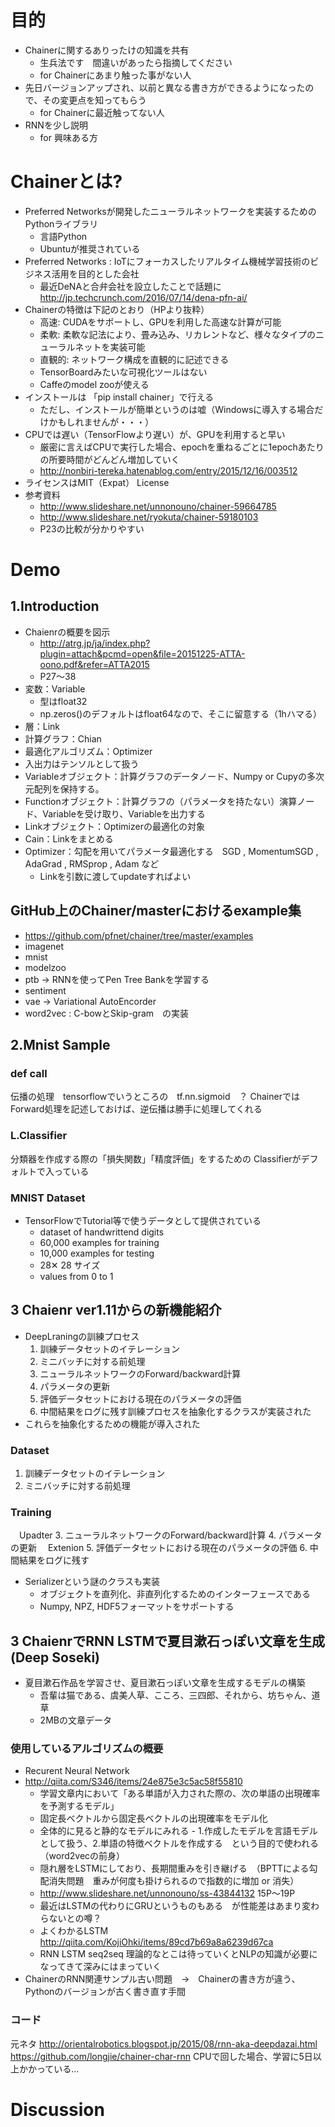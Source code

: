 # 目的
- Chainerに関するありったけの知識を共有
  - 生兵法です　間違いがあったら指摘してください
  - for Chainerにあまり触った事がない人
- 先日バージョンアップされ、以前と異なる書き方ができるようになったので、その変更点を知ってもらう
  - for Chainerに最近触ってない人
- RNNを少し説明
  - for 興味ある方

# Chainerとは?
- Preferred Networksが開発したニューラルネットワークを実装するためのPythonライブラリ
  - 言語Python
  - Ubuntuが推奨されている
- Preferred Networks : IoTにフォーカスしたリアルタイム機械学習技術のビジネス活用を目的とした会社
  - 最近DeNAと合弁会社を設立したことで話題に　http://jp.techcrunch.com/2016/07/14/dena-pfn-ai/
- Chainerの特徴は下記のとおり（HPより抜粋）
  - 高速: CUDAをサポートし、GPUを利用した高速な計算が可能
  - 柔軟: 柔軟な記法により、畳み込み、リカレントなど、様々なタイプのニューラルネットを実装可能
  - 直観的: ネットワーク構成を直観的に記述できる
  - TensorBoardみたいな可視化ツールはない
  - Caffeのmodel zooが使える
- インストールは 「pip install chainer」で行える
  - ただし、インストールが簡単というのは嘘（Windowsに導入する場合だけかもしれませんが・・・）
- CPUでは遅い（TensorFlowより遅い）が、GPUを利用すると早い
  - 厳密に言えばCPUで実行した場合、epochを重ねるごとに1epochあたりの所要時間がどんどん増加していく
  - http://nonbiri-tereka.hatenablog.com/entry/2015/12/16/003512
- ライセンスはMIT（Expat） License
- 参考資料
  - http://www.slideshare.net/unnonouno/chainer-59664785
  - http://www.slideshare.net/ryokuta/chainer-59180103
  - P23の比較が分かりやすい

# Demo
## 1.Introduction
- Chaienrの概要を図示
  - http://atrg.jp/ja/index.php?plugin=attach&pcmd=open&file=20151225-ATTA-oono.pdf&refer=ATTA2015
  - P27～38
- 変数：Variable
  - 型はfloat32
  - np.zeros()のデフォルトはfloat64なので、そこに留意する（1hハマる）
- 層：Link
- 計算グラフ：Chian
- 最適化アルゴリズム：Optimizer
- 入出力はテンソルとして扱う
- Variableオブジェクト：計算グラフのデータノード、Numpy or Cupyの多次元配列を保持する。
- Functionオブジェクト：計算グラフの（パラメータを持たない）演算ノード、Variableを受け取り、Variableを出力する
- Linkオブジェクト：Optimizerの最適化の対象
- Cain：Linkをまとめる
- Optimizer：勾配を用いてパラメータ最適化する　SGD , MomentumSGD , AdaGrad , RMSprop , Adam など
  - Linkを引数に渡してupdateすればよい

## GitHub上のChainer/masterにおけるexample集
- https://github.com/pfnet/chainer/tree/master/examples
- imagenet
- mnist
- modelzoo
- ptb → RNNを使ってPen Tree Bankを学習する
- sentiment
- vae → Variational AutoEncorder
- word2vec : C-bowとSkip-gram　の実装 

## 2.Mnist Sample
### def __call__ 
伝播の処理　tensorflowでいうところの　tf.nn.sigmoid　？
ChainerではForward処理を記述しておけば、逆伝播は勝手に処理してくれる

### L.Classifier
分類器を作成する際の「損失関数」「精度評価」をするための
Classifierがデフォルトで入っている

### MNIST Dataset
- TensorFlowでTutorial等で使うデータとして提供されている
  - dataset of handwrittend digits
  - 60,000 examples for training
  - 10,000 examples for testing
  - 28✕ 28 サイズ
  - values from 0 to 1

## 3 Chaienr ver1.11からの新機能紹介
- DeepLraningの訓練プロセス
  1. 訓練データセットのイテレーション
  2. ミニバッチに対する前処理
  3. ニューラルネットワークのForward/backward計算
  4. パラメータの更新
  5. 評価データセットにおける現在のパラメータの評価
  6. 中間結果をログに残す訓練プロセスを抽象化するクラスが実装された 
- これらを抽象化するための機能が導入された

### Dataset
1. 訓練データセットのイテレーション
2. ミニバッチに対する前処理

### Training
　Upadter
3. ニューラルネットワークのForward/backward計算
4. パラメータの更新
　Extenion
5. 評価データセットにおける現在のパラメータの評価
6. 中間結果をログに残す

- Serializerという謎のクラスも実装
  - オブジェクトを直列化、非直列化するためのインターフェースである
  - Numpy, NPZ, HDF5フォーマットをサポートする 


## 3 ChaienrでRNN LSTMで夏目漱石っぽい文章を生成(Deep Soseki)
- 夏目漱石作品を学習させ、夏目漱石っぽい文章を生成するモデルの構築
  - 吾輩は猫である、虞美人草、こころ、三四郎、それから、坊ちゃん、道草
  - 2MBの文章データ　　　

### 使用しているアルゴリズムの概要
- Recurent Neural Network
- http://qiita.com/S346/items/24e875e3c5ac58f55810
  - 学習文章内において「ある単語が入力された際の、次の単語の出現確率を予測するモデル」　
  - 固定長ベクトルから固定長ベクトルの出現確率をモデル化
  - 全体的に見ると静的なモデルにみれる  - 1.作成したモデルを言語モデルとして扱う、2.単語の特徴ベクトルを作成する　という目的で使われる（word2vecの前身）
  - 隠れ層をLSTMにしており、長期間重みを引き継げる　（BPTTによる勾配消失問題　重みが何度も掛けられるので指数的に増加 or 消失）
  - http://www.slideshare.net/unnonouno/ss-43844132 15P～19P
  - 最近はLSTMの代わりにGRUというものもある　が性能差はあまり変わらないとの噂？
  - よくわかるLSTM http://qiita.com/KojiOhki/items/89cd7b69a8a6239d67ca
  - RNN LSTM seq2seq 理論的なとこは待っていくとNLPの知識が必要になってきて深みにはまっていく
- ChainerのRNN関連サンプル古い問題　→　Chainerの書き方が違う、Pythonのバージョンが古く書き直す手間

### コード
元ネタ
http://orientalrobotics.blogspot.jp/2015/08/rnn-aka-deepdazai.html
https://github.com/longjie/chainer-char-rnn
CPUで回した場合、学習に5日以上かかっている...


# Discussion



